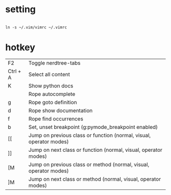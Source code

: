 <h1>setting</h1>

<code>
ln -s ~/.vim/vimrc ~/.vimrc
</code>

<h1>hotkey</h1>
<table>
<tr><td>F2</td><td>Toggle nerdtree-tabs</td></tr>
<tr><td>Ctrl + A</td><td>Select all content</td></tr>
<tr><td> K             </td><td>Show python docs</td><tr>
<tr><td> <Ctrl-Space>  </td><td>Rope autocomplete</td><tr>
<tr><td> <Ctrl-c>g     </td><td>Rope goto definition</td><tr>
<tr><td> <Ctrl-c>d     </td><td>Rope show documentation</td><tr>
<tr><td> <Ctrl-c>f     </td><td>Rope find occurrences</td><tr>
<tr><td> <Leader>b     </td><td>Set, unset breakpoint (g:pymode_breakpoint enabled)</td><tr>
<tr><td> [[ </td><td>Jump on previous class or function (normal, visual, operator modes)</td><tr>
<tr><td> ]] </td><td>Jump on next class or function (normal, visual, operator modes)</td><tr>
<tr><td> [M </td><td>Jump on previous class or method (normal, visual, operator modes)</td><tr>
<tr><td> ]M </td><td>Jump on next class or method (normal, visual, operator modes)</td><tr>
